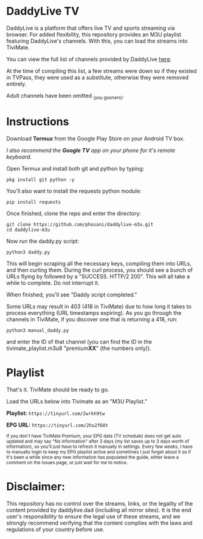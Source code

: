 # DaddyLive TV

DaddyLive is a platform that offers live TV and sports streaming via browser. For added flexibility, this repository provides an M3U playlist featuring DaddyLive's channels. With this, you can load the streams into TiviMate.

You can view the full list of channels provided by DaddyLive [here](https://daddylivestream.com/24-7-channels.php). 

At the time of compiling this list, a few streams were down so if they existed in TVPass, they were used as a substitute, otherwise they were removed entirely.

Adult channels have been omitted <sub>(you gooners)</sub>.

# Instructions
Download **Termux** from the Google Play Store on your Android TV box.

_I also recommend the **Google TV** app on your phone for it's remote keyboard._


Open Termux and install both git and python by typing:
```
pkg install git python -y
```
You'll also want to install the requests python module:
```
pip install requests
```
Once finished, clone the repo and enter the directory:
```
git clone https://github.com/phosani/daddylive-m3u.git
cd daddylive-m3u
```
Now run the daddy.py script:
```
python3 daddy.py
```
This will begin scraping all the necessary keys, compiling them into URLs, and then curling them. During the curl process, you should see a bunch of URLs flying by followed by a "SUCCESS. HTTP/2 200". This will all take a while to complete. Do not interrupt it.

When finished, you'll see "Daddy script completed."

Some URLs may result in 403 (418 in TiviMate) due to how long it takes to process everything (URL timestamps expiring). As you go through the channels in TiviMate, if you discover one that is returning a 418, run:
```
python3 manual_daddy.py
```
and enter the ID of that channel (you can find the ID in the tivimate_playlist.m3u8 "premium**XX**" (the numbers only)).

# Playlist
That's it. TiviMate should be ready to go.

Load the URLs below into Tivimate as an "M3U Playlist."
  
  **Playlist:** `https://tinyurl.com/2wrkh9tw`
  
   **EPG URL:** `https://tinyurl.com/2hu2f68t`

<sub>If you don't have TiviMate Premium, your EPG data (TV schedule) does not get auto updated and may say "No information" after 3 days (my list saves up to 3 days worth of information), so you'll just have to refresh it manually in settings. Every few weeks, I have to manually login to keep my EPG playlist active and sometimes I just forget about it so if it's been a while since any new information has populated the guide, either leave a comment on the Issues page, or just wait for me to notice.</sub>

# Disclaimer:

This repository has no control over the streams, links, or the legality of the content provided by daddylive.dad (including all mirror sites). It is the end user's responsibility to ensure the legal use of these streams, and we strongly recommend verifying that the content complies with the laws and regulations of your country before use.

